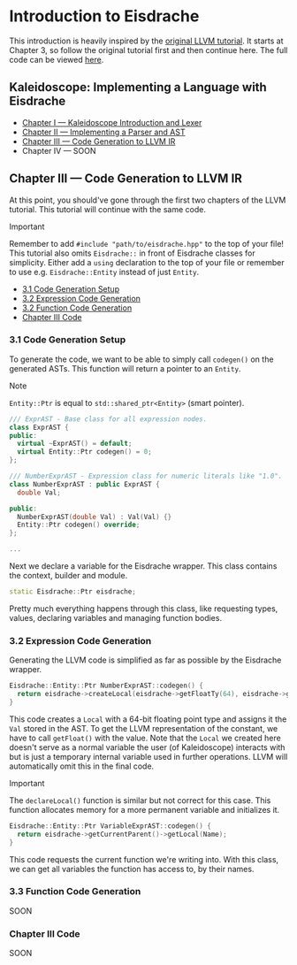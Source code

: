 # Introduction to Eisdrache

This introduction is heavily inspired by the [original LLVM tutorial](https://llvm.org/docs/tutorial/). 
It starts at Chapter 3, so follow the original tutorial first and then continue here.
The full code can be viewed [here](intro.cpp).

## Kaleidoscope: Implementing a Language with Eisdrache

* [Chapter I — Kaleidoscope Introduction and Lexer](https://llvm.org/docs/tutorial/MyFirstLanguageFrontend/LangImpl01.html)
* [Chapter II — Implementing a Parser and AST](https://llvm.org/docs/tutorial/MyFirstLanguageFrontend/LangImpl02.html)
* [Chapter III — Code Generation to LLVM IR](#chapter-iii--code-generation-to-llvm-ir)
* Chapter IV — SOON

## Chapter III — Code Generation to LLVM IR

At this point, you should've gone through the first two chapters of the LLVM tutorial. 
This tutorial will continue with the same code. 

> [!IMPORTANT]
> Remember to add `#include "path/to/eisdrache.hpp"` to the top of your file! \
> This tutorial also omits `Eisdrache::` in front of Eisdrache classes for simplicity. 
> Either add a `using` declaration to the top of your file or remember to use e.g. `Eisdrache::Entity` instead of just `Entity`. 

* [3.1 Code Generation Setup](#31-code-generation-setup)
* [3.2 Expression Code Generation](#32-expression-code-generation)
* [3.2 Function Code Generation](#33-function-code-generation)
* [Chapter III Code](#chapter-iii-code)

### 3.1 Code Generation Setup

To generate the code, we want to be able to simply call `codegen()` on the generated ASTs.
This function will return a pointer to an `Entity`.

> [!NOTE]
> `Entity::Ptr` is equal to `std::shared_ptr<Entity>` (smart pointer).

```c++
/// ExprAST - Base class for all expression nodes.
class ExprAST {
public:
  virtual ~ExprAST() = default;
  virtual Entity::Ptr codegen() = 0;
};

/// NumberExprAST - Expression class for numeric literals like "1.0".
class NumberExprAST : public ExprAST {
  double Val;

public:
  NumberExprAST(double Val) : Val(Val) {}
  Entity::Ptr codegen() override;
};

...
```

Next we declare a variable for the Eisdrache wrapper. This class contains the context, builder and module.

```c++
static Eisdrache::Ptr eisdrache;
```

Pretty much everything happens through this class, like requesting 
types, values, declaring variables and managing function bodies.

### 3.2 Expression Code Generation

Generating the LLVM code is simplified as far as possible by the Eisdrache wrapper.

```c++
Eisdrache::Entity::Ptr NumberExprAST::codegen() {
  return eisdrache->createLocal(eisdrache->getFloatTy(64), eisdrache->getFloat(Val));
}
```

This code creates a `Local` with a 64-bit floating point type 
and assigns it the `Val` stored in the AST. To get the LLVM
representation of the constant, we have to call `getFloat()` 
with the value. Note that the `Local` we created here doesn't 
serve as a normal variable the user (of Kaleidoscope) interacts 
with but is just a temporary internal variable used in further 
operations. LLVM will automatically omit this in the final code.

> [!IMPORTANT]
> The `declareLocal()` function is similar but not correct for this case. 
> This function allocates memory for a more permanent variable and initializes 
> it. 

```c++
Eisdrache::Entity::Ptr VariableExprAST::codegen() {
  return eisdrache->getCurrentParent()->getLocal(Name);
}
```

This code requests the current function we're writing into.
With this class, we can get all variables the function has 
access to, by their names.

### 3.3 Function Code Generation

SOON

### Chapter III Code

SOON

### 